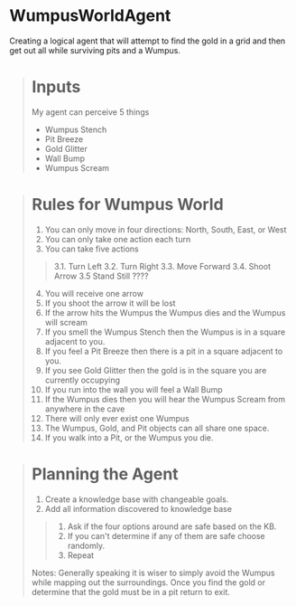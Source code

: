 # WumpusWorldAgent
Creating a logical agent that will attempt to find the gold in a grid and then get out all while surviving pits and a Wumpus.

> # Inputs
> My agent can perceive 5 things
> * Wumpus Stench
> * Pit Breeze
> * Gold Glitter
> * Wall Bump
> * Wumpus Scream

> # Rules for Wumpus World
> 1. You can only move in four directions: North, South, East, or West
> 2. You can only take one action each turn
> 3. You can take five actions
> > 3.1. Turn Left
> > 3.2. Turn Right
> > 3.3. Move Forward
> > 3.4. Shoot Arrow
> > 3.5 Stand Still ????
> 4. You will receive one arrow
> 5. If you shoot the arrow it will be lost
> 6. If the arrow hits the Wumpus the Wumpus dies and the Wumpus will scream
> 7. If you smell the Wumpus Stench then the Wumpus is in a square adjacent to you.
> 8. If you feel a Pit Breeze then there is a pit in a square adjacent to you.
> 9. If you see Gold Glitter then the gold is in the square you are currently occupying
> 10. If you run into the wall you will feel a Wall Bump
> 11. If the Wumpus dies then you will hear the Wumpus Scream from anywhere in the cave
> 12. There will only ever exist one Wumpus
> 13. The Wumpus, Gold, and Pit objects can all share one space.
> 14. If you walk into a Pit, or the Wumpus you die.

> # Planning the Agent
> 1. Create a knowledge base with changeable goals.
> 2. Add all information discovered to knowledge base
> > 1. Ask if the four options around are safe based on the KB.
> > 2. If you can't determine if any of them are safe choose randomly.
> > 3. Repeat
>
> Notes: Generally speaking it is wiser to simply avoid the Wumpus while mapping out the surroundings. Once you find the gold or determine that the gold must be in a pit return to exit.

